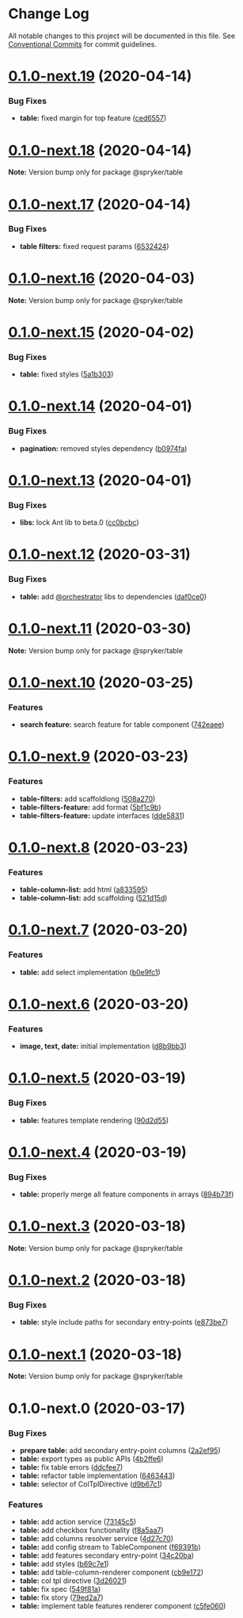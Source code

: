 # Change Log

All notable changes to this project will be documented in this file.
See [Conventional Commits](https://conventionalcommits.org) for commit guidelines.

# [0.1.0-next.19](https://github.com/spryker/ui-components/compare/@spryker/table@0.1.0-next.18...@spryker/table@0.1.0-next.19) (2020-04-14)


### Bug Fixes

* **table:** fixed margin for top feature ([ced6557](https://github.com/spryker/ui-components/commit/ced65572fbee991b380e0b256b46a5e350f66cdf))





# [0.1.0-next.18](https://github.com/spryker/ui-components/compare/@spryker/table@0.1.0-next.17...@spryker/table@0.1.0-next.18) (2020-04-14)

**Note:** Version bump only for package @spryker/table





# [0.1.0-next.17](https://github.com/spryker/ui-components/compare/@spryker/table@0.1.0-next.16...@spryker/table@0.1.0-next.17) (2020-04-14)


### Bug Fixes

* **table filters:** fixed request params ([6532424](https://github.com/spryker/ui-components/commit/6532424f2d1ae49861fe6816bd15216e7470ca7c))





# [0.1.0-next.16](https://github.com/spryker/ui-components/compare/@spryker/table@0.1.0-next.15...@spryker/table@0.1.0-next.16) (2020-04-03)

**Note:** Version bump only for package @spryker/table





# [0.1.0-next.15](https://github.com/spryker/ui-components/compare/@spryker/table@0.1.0-next.14...@spryker/table@0.1.0-next.15) (2020-04-02)


### Bug Fixes

* **table:** fixed styles ([5a1b303](https://github.com/spryker/ui-components/commit/5a1b303ccb4e70541c7795a84812126133675cb8))





# [0.1.0-next.14](https://github.com/spryker/ui-components/compare/@spryker/table@0.1.0-next.13...@spryker/table@0.1.0-next.14) (2020-04-01)


### Bug Fixes

* **pagination:** removed styles dependency ([b0974fa](https://github.com/spryker/ui-components/commit/b0974fac733f8c5642c5dfe0f6d40349d64128f4))





# [0.1.0-next.13](https://github.com/spryker/ui-components/compare/@spryker/table@0.1.0-next.12...@spryker/table@0.1.0-next.13) (2020-04-01)


### Bug Fixes

* **libs:** lock Ant lib to beta.0 ([cc0bcbc](https://github.com/spryker/ui-components/commit/cc0bcbc133e8322cdd23cd7ac60acd398386a3e3))





# [0.1.0-next.12](https://github.com/spryker/ui-components/compare/@spryker/table@0.1.0-next.11...@spryker/table@0.1.0-next.12) (2020-03-31)


### Bug Fixes

* **table:** add [@orchestrator](https://github.com/orchestrator) libs to dependencies ([daf0ce0](https://github.com/spryker/ui-components/commit/daf0ce0e6cc2bf7a9c31da6931645015e65b4e2f))





# [0.1.0-next.11](https://github.com/spryker/ui-components/compare/@spryker/table@0.1.0-next.10...@spryker/table@0.1.0-next.11) (2020-03-30)

**Note:** Version bump only for package @spryker/table





# [0.1.0-next.10](https://github.com/spryker/ui-components/compare/@spryker/table@0.1.0-next.9...@spryker/table@0.1.0-next.10) (2020-03-25)


### Features

* **search feature:** search feature for table component ([742eaee](https://github.com/spryker/ui-components/commit/742eaeea5da37018bed2e17a9eb211d1c6385908))





# [0.1.0-next.9](https://github.com/spryker/ui-components/compare/@spryker/table@0.1.0-next.8...@spryker/table@0.1.0-next.9) (2020-03-23)


### Features

* **table-filters:** add scaffoldiong ([508a270](https://github.com/spryker/ui-components/commit/508a2708b64273b89feab5fb9aff807d5d1a72fd))
* **table-filters-feature:** add format ([5bf1c9b](https://github.com/spryker/ui-components/commit/5bf1c9ba224d0bef6eafba4fab47d9b6d98ae476))
* **table-filters-feature:** update interfaces ([dde5831](https://github.com/spryker/ui-components/commit/dde58317bd14f3752d38f457b08291b3ee15c917))





# [0.1.0-next.8](https://github.com/spryker/ui-components/compare/@spryker/table@0.1.0-next.7...@spryker/table@0.1.0-next.8) (2020-03-23)


### Features

* **table-column-list:** add html ([a833595](https://github.com/spryker/ui-components/commit/a8335957093cd4ae7242df100defb342a58ad5c1))
* **table-column-list:** add scaffolding ([521d15d](https://github.com/spryker/ui-components/commit/521d15d2dbe9757e06d9a8514f21655d656d6aec))





# [0.1.0-next.7](https://github.com/spryker/ui-components/compare/@spryker/table@0.1.0-next.6...@spryker/table@0.1.0-next.7) (2020-03-20)


### Features

* **table:** add select implementation ([b0e9fc1](https://github.com/spryker/ui-components/commit/b0e9fc10bf8607c63211d87d446a87e358276f96))





# [0.1.0-next.6](https://github.com/spryker/ui-components/compare/@spryker/table@0.1.0-next.5...@spryker/table@0.1.0-next.6) (2020-03-20)


### Features

* **image, text, date:** initial implementation ([d8b9bb3](https://github.com/spryker/ui-components/commit/d8b9bb3b14cac51f991d5bb57f51ffbd14353b8d))





# [0.1.0-next.5](https://github.com/spryker/ui-components/compare/@spryker/table@0.1.0-next.4...@spryker/table@0.1.0-next.5) (2020-03-19)


### Bug Fixes

* **table:** features template rendering ([90d2d55](https://github.com/spryker/ui-components/commit/90d2d5588675d2df0aa79b018abddd62cd6be864))





# [0.1.0-next.4](https://github.com/spryker/ui-components/compare/@spryker/table@0.1.0-next.3...@spryker/table@0.1.0-next.4) (2020-03-19)


### Bug Fixes

* **table:** properly merge all feature components in arrays ([894b73f](https://github.com/spryker/ui-components/commit/894b73f12a602b7d6cf98870578a5af3cd9bb085))





# [0.1.0-next.3](https://github.com/spryker/ui-components/compare/@spryker/table@0.1.0-next.2...@spryker/table@0.1.0-next.3) (2020-03-18)

**Note:** Version bump only for package @spryker/table





# [0.1.0-next.2](https://github.com/spryker/ui-components/compare/@spryker/table@0.1.0-next.1...@spryker/table@0.1.0-next.2) (2020-03-18)


### Bug Fixes

* **table:** style include paths for secondary entry-points ([e873be7](https://github.com/spryker/ui-components/commit/e873be75f9c5fb0b20d2759fc5680f6b43fa884d))





# [0.1.0-next.1](https://github.com/spryker/ui-components/compare/@spryker/table@0.1.0-next.0...@spryker/table@0.1.0-next.1) (2020-03-18)

**Note:** Version bump only for package @spryker/table





# 0.1.0-next.0 (2020-03-17)


### Bug Fixes

* **prepare table:** add secondary entry-point columns ([2a2ef95](https://github.com/spryker/ui-components/commit/2a2ef958f8662bd171257c4a06aa3870e4f27060))
* **table:** export types as public APIs ([4b2ffe6](https://github.com/spryker/ui-components/commit/4b2ffe6e4996cebc09859b03d2640e030b1e096d))
* **table:** fix table errors ([ddcfee7](https://github.com/spryker/ui-components/commit/ddcfee78676297a528be973481e02f99b462e6e1))
* **table:** refactor table implementation ([6463443](https://github.com/spryker/ui-components/commit/6463443f9e2f4516b087c4dd743b16a790dea146))
* **table:** selector of ColTplDirective ([d9b67c1](https://github.com/spryker/ui-components/commit/d9b67c14dd955028b9a0eac93a93bbd6936233be))


### Features

* **table:** add action service ([73145c5](https://github.com/spryker/ui-components/commit/73145c54e5f0f0fe213e7fd05e30d11e5b047bca))
* **table:** add checkbox functionality ([f8a5aa7](https://github.com/spryker/ui-components/commit/f8a5aa7e5a111f83003b8a011e5f2485a392ac68))
* **table:** add columns resolver service ([4d27c70](https://github.com/spryker/ui-components/commit/4d27c70e2acf23017b2b636c17f34773dfb6f790))
* **table:** add config stream to TableComponent ([f69391b](https://github.com/spryker/ui-components/commit/f69391bf87d0d25eebee9557105d76b2bcf509f1))
* **table:** add features secondary entry-point ([34c20ba](https://github.com/spryker/ui-components/commit/34c20bafd901092e89fbaecc3a80582b16d193cf))
* **table:** add styles ([b69c7e1](https://github.com/spryker/ui-components/commit/b69c7e1a427fa68bcb984d2eb8dfdaf2448ccd4c))
* **table:** add table-column-renderer component ([cb9e172](https://github.com/spryker/ui-components/commit/cb9e172a5980b17e49a9af042a9e25f92b82c68d))
* **table:** col tpl directive ([3d26021](https://github.com/spryker/ui-components/commit/3d260210a1a9cedac84f6694b543aefd09466359))
* **table:** fix spec ([549f81a](https://github.com/spryker/ui-components/commit/549f81ab02f7d679c327573ab10812db1ead9353))
* **table:** fix story ([79ed2a7](https://github.com/spryker/ui-components/commit/79ed2a7de95ac4776bab3e83d38c3d498c27f13c))
* **table:** implement table features renderer component ([c5fe060](https://github.com/spryker/ui-components/commit/c5fe06046446705cfbe133b513c59bc4fa35cd28))
